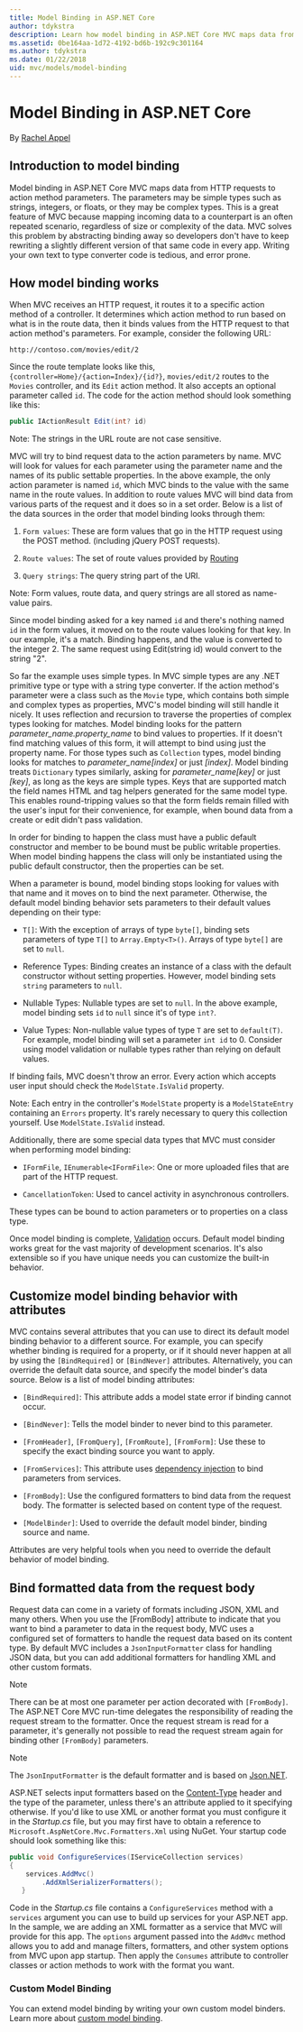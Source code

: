 ```yaml
---
title: Model Binding in ASP.NET Core
author: tdykstra
description: Learn how model binding in ASP.NET Core MVC maps data from HTTP requests to action method parameters.
ms.assetid: 0be164aa-1d72-4192-bd6b-192c9c301164
ms.author: tdykstra
ms.date: 01/22/2018
uid: mvc/models/model-binding
---
```

# Model Binding in ASP.NET Core

By [Rachel Appel](https://github.com/rachelappel)

## Introduction to model binding

Model binding in ASP.NET Core MVC maps data from HTTP requests to action method parameters. The parameters may be simple types such as strings, integers, or floats, or they may be complex types. This is a great feature of MVC because mapping incoming data to a counterpart is an often repeated scenario, regardless of size or complexity of the data. MVC solves this problem by abstracting binding away so developers don't have to keep rewriting a slightly different version of that same code in every app. Writing your own text to type converter code is tedious, and error prone.

## How model binding works

When MVC receives an HTTP request, it routes it to a specific action method of a controller. It determines which action method to run based on what is in the route data, then it binds values from the HTTP request to that action method's parameters. For example, consider the following URL:

`http://contoso.com/movies/edit/2`

Since the route template looks like this, `{controller=Home}/{action=Index}/{id?}`, `movies/edit/2` routes to the `Movies` controller, and its `Edit` action method. It also accepts an optional parameter called `id`. The code for the action method should look something like this:

```csharp
public IActionResult Edit(int? id)
   ```

Note: The strings in the URL route are not case sensitive.

MVC will try to bind request data to the action parameters by name. MVC will look for values for each parameter using the parameter name and the names of its public settable properties. In the above example, the only action parameter is named `id`, which MVC binds to the value with the same name in the route values. In addition to route values MVC will bind data from various parts of the request and it does so in a set order. Below is a list of the data sources in the order that model binding looks through them:

1. `Form values`: These are form values that go in the HTTP request using the POST method. (including jQuery POST requests).

2. `Route values`: The set of route values provided by [Routing](xref:fundamentals/routing)

3. `Query strings`: The query string part of the URI.

<!-- DocFX BUG
The link works but generates an error when building with DocFX
@fundamentals/routing
[Routing](xref:fundamentals/routing)
-->

Note: Form values, route data, and query strings are all stored as name-value pairs.

Since model binding asked for a key named `id` and there's nothing named `id` in the form values, it moved on to the route values looking for that key. In our example, it's a match. Binding happens, and the value is converted to the integer 2. The same request using Edit(string id) would convert to the string "2".

So far the example uses simple types. In MVC simple types are any .NET primitive type or type with a string type converter. If the action method's parameter were a class such as the `Movie` type, which contains both simple and complex types as properties, MVC's model binding will still handle it nicely. It uses reflection and recursion to traverse the properties of complex types looking for matches. Model binding looks for the pattern *parameter_name.property_name* to bind values to properties. If it doesn't find matching values of this form, it will attempt to bind using just the property name. For those types such as `Collection` types, model binding looks for matches to *parameter_name[index]* or just *[index]*. Model binding treats  `Dictionary` types similarly, asking for *parameter_name[key]* or just *[key]*, as long as the keys are simple types. Keys that are supported match the field names HTML and tag helpers generated for the same model type. This enables round-tripping values
so that the form fields remain filled with the user's input for their convenience, for example, when bound data from a create or edit didn't pass validation.

In order for binding to happen the class must have a public default constructor and member to be bound must be public writable properties. When model binding happens the class will only be instantiated using the public default constructor, then the properties can be set.

When a parameter is bound, model binding stops looking for values with that name and it moves on to bind the next parameter. Otherwise, the default model binding behavior sets parameters to their default values depending on their type:

* `T[]`: With the exception of arrays of type `byte[]`, binding sets parameters of type `T[]` to `Array.Empty<T>()`. Arrays of type `byte[]` are set to `null`.

* Reference Types: Binding creates an instance of a class with the default constructor without setting properties. However, model binding sets `string` parameters to `null`.

* Nullable Types: Nullable types are set to `null`. In the above example, model binding sets `id` to `null` since it's of type `int?`.

* Value Types: Non-nullable value types of type `T` are set to `default(T)`. For example, model binding will set a parameter `int id` to 0. Consider using model validation or nullable types rather than relying on default values.

If binding fails, MVC doesn't throw an error. Every action which accepts user input should check the `ModelState.IsValid` property.

Note: Each entry in the controller's `ModelState` property is a `ModelStateEntry` containing an `Errors` property. It's rarely necessary to query this collection yourself. Use `ModelState.IsValid` instead.

Additionally, there are some special data types that MVC must consider when performing model binding:

* `IFormFile`, `IEnumerable<IFormFile>`: One or more uploaded files that are part of the HTTP request.

* `CancellationToken`: Used to cancel activity in asynchronous controllers.

These types can be bound to action parameters or to properties on a class type.

Once model binding is complete, [Validation](validation.md) occurs. Default model binding works great for the vast majority of development scenarios. It's also extensible so if you have unique needs you can customize the built-in behavior.

## Customize model binding behavior with attributes

MVC contains several attributes that you can use to direct its default model binding behavior to a different source. For example, you can specify whether binding is required for a property, or if it should never happen at all by using the `[BindRequired]` or `[BindNever]` attributes. Alternatively, you can override the default data source, and specify the model binder's data source. Below is a list of model binding attributes:

* `[BindRequired]`: This attribute adds a model state error if binding cannot occur.

* `[BindNever]`: Tells the model binder to never bind to this parameter.

* `[FromHeader]`, `[FromQuery]`, `[FromRoute]`, `[FromForm]`: Use these to specify the exact binding source you want to apply.

* `[FromServices]`: This attribute uses [dependency injection](../../fundamentals/dependency-injection.md) to bind parameters from services.

* `[FromBody]`: Use the configured formatters to bind data from the request body. The formatter is selected based on content type of the request.

* `[ModelBinder]`: Used to override the default model binder, binding source and name.

Attributes are very helpful tools when you need to override the default behavior of model binding.

## Bind formatted data from the request body

Request data can come in a variety of formats including JSON, XML and many others. When you use the [FromBody] attribute to indicate that you want to bind a parameter to data in the request body, MVC uses a configured set of formatters to handle the request data based on its content type. By default MVC includes a `JsonInputFormatter` class for handling JSON data, but you can add additional formatters for handling XML and other custom formats.

> [!NOTE]
> There can be at most one parameter per action decorated with `[FromBody]`. The ASP.NET Core MVC run-time delegates the responsibility of reading the request stream to the formatter. Once the request stream is read for a parameter, it's generally not possible to read the request stream again for binding other `[FromBody]` parameters.

> [!NOTE]
> The `JsonInputFormatter` is the default formatter and is based on [Json.NET](https://www.newtonsoft.com/json).

ASP.NET selects input formatters based on the [Content-Type](https://www.w3.org/Protocols/rfc1341/4_Content-Type.html) header and the type of the parameter, unless there's an attribute applied to it specifying otherwise. If you'd like to use XML or another format you must configure it in the *Startup.cs* file, but you may first have to obtain a reference to `Microsoft.AspNetCore.Mvc.Formatters.Xml` using NuGet. Your startup code should look something like this:

```csharp
public void ConfigureServices(IServiceCollection services)
{
    services.AddMvc()
        .AddXmlSerializerFormatters();
   }
```

Code in the *Startup.cs* file contains a `ConfigureServices` method with a `services` argument you can use to build up services for your ASP.NET app. In the sample, we are adding an XML formatter as a service that MVC will provide for this app. The `options` argument passed into the `AddMvc` method allows you to add and manage filters, formatters, and other system options from MVC upon app startup. Then apply the `Consumes` attribute to controller classes or action methods to work with the format you want.

### Custom Model Binding

You can extend model binding by writing your own custom model binders. Learn more about [custom model binding](../advanced/custom-model-binding.md).
